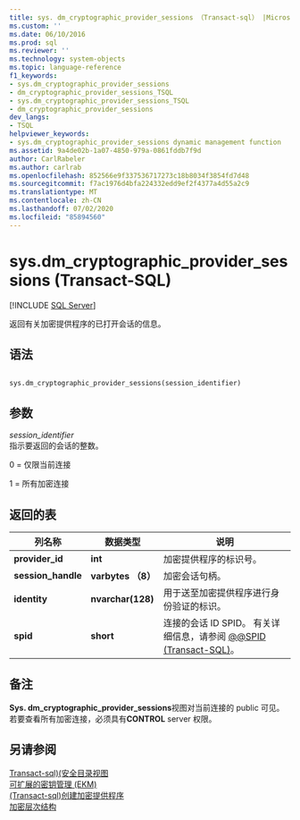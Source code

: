 ```yaml
---
title: sys. dm_cryptographic_provider_sessions （Transact-sql） |Microsoft Docs
ms.custom: ''
ms.date: 06/10/2016
ms.prod: sql
ms.reviewer: ''
ms.technology: system-objects
ms.topic: language-reference
f1_keywords:
- sys.dm_cryptographic_provider_sessions
- dm_cryptographic_provider_sessions_TSQL
- sys.dm_cryptographic_provider_sessions_TSQL
- dm_cryptographic_provider_sessions
dev_langs:
- TSQL
helpviewer_keywords:
- sys.dm_cryptographic_provider_sessions dynamic management function
ms.assetid: 9a4de02b-1a07-4850-979a-0861fddb7f9d
author: CarlRabeler
ms.author: carlrab
ms.openlocfilehash: 852566e9f337536717273c18b8034f3854fd7d48
ms.sourcegitcommit: f7ac1976d4bfa224332edd9ef2f4377a4d55a2c9
ms.translationtype: MT
ms.contentlocale: zh-CN
ms.lasthandoff: 07/02/2020
ms.locfileid: "85894560"
---
```

# <a name="sysdm_cryptographic_provider_sessions-transact-sql"></a>sys.dm_cryptographic_provider_sessions (Transact-SQL)
[!INCLUDE [SQL Server](../../includes/applies-to-version/sqlserver.md)]

  返回有关加密提供程序的已打开会话的信息。  
 
## <a name="syntax"></a>语法  
  
```  
  
sys.dm_cryptographic_provider_sessions(session_identifier)  
```  
  
## <a name="arguments"></a>参数  
 *session_identifier*  
 指示要返回的会话的整数。  
  
 0 = 仅限当前连接  
  
 1 = 所有加密连接  
  
## <a name="table-returned"></a>返回的表  
  
|列名称|数据类型|说明|  
|-----------------|---------------|-----------------|  
|**provider_id**|**int**|加密提供程序的标识号。|  
|**session_handle**|**varbytes （8）**|加密会话句柄。|  
|**identity**|**nvarchar(128)**|用于送至加密提供程序进行身份验证的标识。|  
|**spid**|**short**|连接的会话 ID SPID。 有关详细信息，请参阅 [@@SPID (Transact-SQL)](../../t-sql/functions/spid-transact-sql.md)。|  
  
## <a name="remarks"></a>备注  
 **Sys. dm_cryptographic_provider_sessions**视图对当前连接的 public 可见。 若要查看所有加密连接，必须具有**CONTROL** server 权限。  
  
## <a name="see-also"></a>另请参阅  
 [Transact-sql&#41;&#40;安全目录视图](../../relational-databases/system-catalog-views/security-catalog-views-transact-sql.md)   
 [可扩展的密钥管理 &#40;EKM&#41;](../../relational-databases/security/encryption/extensible-key-management-ekm.md)   
 [&#40;Transact-sql&#41;创建加密提供程序](../../t-sql/statements/create-cryptographic-provider-transact-sql.md)   
 [加密层次结构](../../relational-databases/security/encryption/encryption-hierarchy.md)  
  
  
